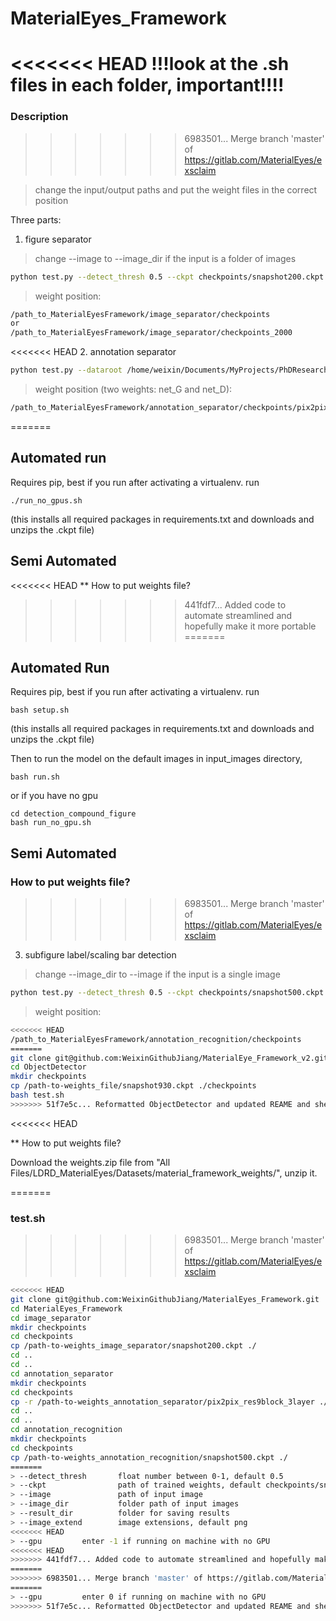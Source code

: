 # MaterialEyes_Framework

<<<<<<< HEAD
!!!look at the .sh files in each folder, important!!!!
=======
### Description
>>>>>>> 6983501... Merge branch 'master' of https://gitlab.com/MaterialEyes/exsclaim

> change the input/output paths and put the weight files in the correct position

Three parts:
1. figure separator
> change --image to --image_dir if the input is a folder of images
```bash
python test.py --detect_thresh 0.5 --ckpt checkpoints/snapshot200.ckpt --image  ./data/complex_1.png --result_dir /home/weixin/Documents/MyProjects/PhDResearch/ArgonneProjects/MaterialEyes_Framework/data/subfigures/ --image_extend png --save_bbox --save_image --bbox_expand 0.1
```
> weight position:
```bash
/path_to_MaterialEyesFramework/image_separator/checkpoints
or
/path_to_MaterialEyesFramework/image_separator/checkpoints_2000
```

<<<<<<< HEAD
2. annotation separator
```bash
python test.py --dataroot /home/weixin/Documents/MyProjects/PhDResearch/ArgonneProjects/MaterialEyes_Framework/data/subfigures --name pix2pix_res9block_3layer --model pix2pix --netG resnet_9blocks --direction AtoB --num_test 100  --results_dir /home/weixin/Documents/MyProjects/PhDResearch/ArgonneProjects/MaterialEyes_Framework/data/annotation_maps --preprocess none  --epoch 300
```
> weight position (two weights: net_G and net_D):
```bash
/path_to_MaterialEyesFramework/annotation_separator/checkpoints/pix2pix_res9block_3layer/
```
=======
## Automated run

Requires pip, best if you run after activating a virtualenv. 
run
```
./run_no_gpus.sh
```
(this installs all required packages in requirements.txt and downloads and unzips the .ckpt file)

## Semi Automated

<<<<<<< HEAD
** How to put weights file?
>>>>>>> 441fdf7... Added code to automate streamlined and hopefully make it more portable
=======
## Automated Run

Requires pip, best if you run after activating a virtualenv. 
run
```
bash setup.sh
```
(this installs all required packages in requirements.txt and downloads and unzips the .ckpt file)

Then to run the model on the default images in input_images directory, 
```
bash run.sh
```
or if you have no gpu
```
cd detection_compound_figure
bash run_no_gpu.sh
```

## Semi Automated

### How to put weights file?
>>>>>>> 6983501... Merge branch 'master' of https://gitlab.com/MaterialEyes/exsclaim

3. subfigure label/scaling bar detection
> change --image_dir to --image if the input is a single image
```bash
python test.py --detect_thresh 0.5 --ckpt checkpoints/snapshot500.ckpt --image_dir  /home/weixin/Documents/MyProjects/PhDResearch/ArgonneProjects/MaterialEyes_Framework/data/subfigures/ --result_dir /home/weixin/Documents/MyProjects/PhDResearch/ArgonneProjects/MaterialEyes_Framework/data/subfigurelabels/ --image_extend png
```

> weight position:
```bash
<<<<<<< HEAD
/path_to_MaterialEyesFramework/annotation_recognition/checkpoints
=======
git clone git@github.com:WeixinGithubJiang/MaterialEye_Framework_v2.git
cd ObjectDetector
mkdir checkpoints
cp /path-to-weights_file/snapshot930.ckpt ./checkpoints
bash test.sh
>>>>>>> 51f7e5c... Reformatted ObjectDetector and updated REAME and shell files
```

<<<<<<< HEAD

** How to put weights file?

Download the weights.zip file from "All Files/LDRD_MaterialEyes/Datasets/material_framework_weights/", unzip it.

=======
### test.sh
>>>>>>> 6983501... Merge branch 'master' of https://gitlab.com/MaterialEyes/exsclaim
```bash
<<<<<<< HEAD
git clone git@github.com:WeixinGithubJiang/MaterialEyes_Framework.git
cd MaterialEyes_Framework
cd image_separator
mkdir checkpoints
cd checkpoints
cp /path-to-weights_image_separator/snapshot200.ckpt ./
cd ..
cd ..
cd annotation_separator
mkdir checkpoints
cd checkpoints
cp -r /path-to-weights_annotation_separator/pix2pix_res9block_3layer ./
cd ..
cd ..
cd annotation_recognition
mkdir checkpoints
cd checkpoints
cp /path-to-weights_annotation_recognition/snapshot500.ckpt ./
=======
> --detect_thresh       float number between 0-1, default 0.5
> --ckpt                path of trained weights, default checkpoints/snapshot930.ckpt
> --image               path of input image
> --image_dir           folder path of input images
> --result_dir          folder for saving results
> --image_extend        image extensions, default png
<<<<<<< HEAD
> --gpu			enter -1 if running on machine with no GPU
<<<<<<< HEAD
>>>>>>> 441fdf7... Added code to automate streamlined and hopefully make it more portable
=======
>>>>>>> 6983501... Merge branch 'master' of https://gitlab.com/MaterialEyes/exsclaim
=======
> --gpu			enter 0 if running on machine with no GPU
>>>>>>> 51f7e5c... Reformatted ObjectDetector and updated REAME and shell files
```
